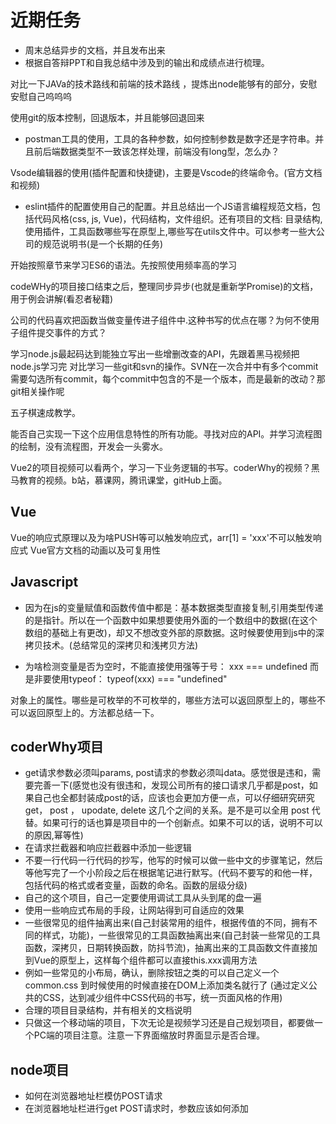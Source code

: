 <!--
 * @Author: x09898 coder_xujie@163.com
 * @Date: 2022-05-09 20:54:40
 * @LastEditors: x09898 coder_xujie@163.com
 * @LastEditTime: 2022-07-28 19:20:33
 * @FilePath: \HTML-CSS-Javascript-\待解决的知识点\近期的学习要务.md
 * @Description: 
-->
# 近期任务

* 周末总结异步的文档，并且发布出来
* 根据自答辩PPT和自我总结中涉及到的输出和成绩点进行梳理。

对比一下JAVa的技术路线和前端的技术路线 ，提炼出node能够有的部分，安慰安慰自己呜呜呜

使用git的版本控制，回退版本，并且能够回退回来

* postman工具的使用，工具的各种参数，如何控制参数是数字还是字符串。并且前后端数据类型不一致该怎样处理，前端没有long型，怎么办？

Vsode编辑器的使用(插件配置和快捷键)，主要是Vscode的终端命令。(官方文档和视频)

* eslint插件的配置使用自己的配置。并且总结出一个JS语言编程规范文档，包括代码风格(css, js, Vue)，代码结构，文件组织。还有项目的文档: 目录结构, 使用插件，工具函数哪些写在原型上,哪些写在utils文件中。可以参考一些大公司的规范说明书(是一个长期的任务)

开始按照章节来学习ES6的语法。先按照使用频率高的学习

codeWHy的项目接口结束之后，整理同步异步(也就是重新学Promise)的文档，用于例会讲解(看忍者秘籍)

公司的代码喜欢把函数当做变量传进子组件中.这种书写的优点在哪？为何不使用子组件提交事件的方式？

学习node.js最起码达到能独立写出一些增删改查的API，先跟着黑马视频把node.js学习完
对比学习一些git和svn的操作。SVN在一次合并中有多个commit需要勾选所有commit，每个commit中包含的不是一个版本，而是最新的改动？那git相关操作呢

五子棋速成教学。

能否自己实现一下这个应用信息特性的所有功能。寻找对应的API。并学习流程图的绘制，没有流程图，开发会一头雾水。

Vue2的项目视频可以看两个，学习一下业务逻辑的书写。coderWhy的视频？黑马教育的视频。b站，慕课网，腾讯课堂，gitHub上面。

## Vue

Vue的响应式原理以及为啥PUSH等可以触发响应式，arr[1] = 'xxx'不可以触发响应式
Vue官方文档的动画以及可复用性

## Javascript

* 因为在js的变量赋值和函数传值中都是：基本数据类型直接复制,引用类型传递的是指针。所以在一个函数中如果想要使用外面的一个数组中的数据(在这个数组的基础上有更改)，却又不想改变外部的原数据。这时候要使用到js中的深拷贝技术。(总结常见的深拷贝和浅拷贝方法)

* 为啥检测变量是否为空时，不能直接使用强等于号： xxx === undefined 而是非要使用typeof： typeof(xxx) === "undefined"

对象上的属性。哪些是可枚举的不可枚举的，哪些方法可以返回原型上的，哪些不可以返回原型上的。方法都总结一下。

## coderWhy项目

* get请求参数必须叫params, post请求的参数必须叫data。感觉很是违和，需要完善一下(感觉也没有很违和，发现公司所有的接口请求几乎都是post，如果自己也全都封装成post的话，应该也会更加方便一点，可以仔细研究研究get， post ， upodate, delete 这几个之间的关系。是不是可以全用 post 代替。如果可行的话也算是项目中的一个创新点。如果不可以的话，说明不可以的原因,幂等性)
* 在请求拦截器和响应拦截器中添加一些逻辑
* 不要一行代码一行代码的抄写，他写的时候可以做一些中文的步骤笔记，然后等他写完了一个小阶段之后在根据笔记进行默写。(代码不要写的和他一样，包括代码的格式或者变量，函数的命名。函数的层级分级)
* 自己的这个项目，自己一定要使用调试工具从头到尾的盘一遍
* 使用一些响应式布局的手段，让网站得到可自适应的效果
* 一些很常见的组件抽离出来(自己封装常用的组件，根据传值的不同，拥有不同的样式，功能)，一些很常见的工具函数抽离出来(自己封装一些常见的工具函数，深拷贝，日期转换函数，防抖节流)，抽离出来的工具函数文件直接加到Vue的原型上，这样每个组件都可以直接this.xxx调用方法
* 例如一些常见的小布局，确认，删除按钮之类的可以自己定义一个common.css 到时候使用的时候直接在DOM上添加类名就行了 (通过定义公共的CSS，达到减少组件中CSS代码的书写，统一页面风格的作用)
* 合理的项目目录结构，并有相关的文档说明
* 只做这一个移动端的项目，下次无论是视频学习还是自己规划项目，都要做一个PC端的项目注意。注意一下界面缩放时界面显示是否合理。

## node项目

* 如何在浏览器地址栏模仿POST请求
* 在浏览器地址栏进行get POST请求时，参数应该如何添加
